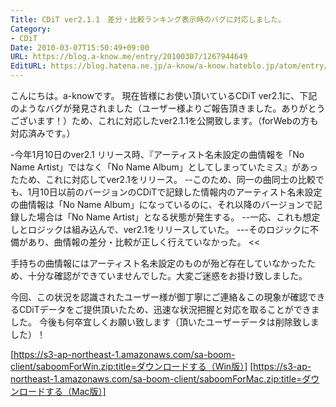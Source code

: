 ```yaml
---
Title: CDiT ver2.1.1　差分・比較ランキング表示時のバグに対応しました。
Category:
- CDiT
Date: 2010-03-07T15:50:49+09:00
URL: https://blog.a-know.me/entry/20100307/1267944649
EditURL: https://blog.hatena.ne.jp/a-know/a-know.hateblo.jp/atom/entry/12921228815727979867
---
```



こんにちは。a-knowです。
現在皆様にお使い頂いているCDiT ver2.1に、下記のようなバグが発見されました（ユーザー様よりご報告頂きました。ありがとうございます！）ため、これに対応したver2.1.1を公開致します。（forWebの方も対応済みです。）


>>
-今年1月10日のver2.1 リリース時、『アーティスト名未設定の曲情報を「No Name Artist」ではなく「No Name Album」としてしまっていたミス』があったため、これに対応してver2.1をリリース。
--このため、同一の曲同士の比較でも、1月10日以前のバージョンのCDiTで記録した情報内のアーティスト名未設定の曲情報は「No Name Album」になっているのに、それ以降のバージョンで記録した場合は「No Name Artist」となる状態が発生する。
--一応、これも想定しとロジックは組み込んで、ver2.1をリリースしていた。
---そのロジックに不備があり、曲情報の差分・比較が正しく行えていなかった。
<<



手持ちの曲情報にはアーティスト名未設定のものが殆ど存在していなかったため、十分な確認ができていませんでした。大変ご迷惑をお掛け致しました。

今回、この状況を認識されたユーザー様が御丁寧にご連絡＆この現象が確認できるCDiTデータをご提供頂いたため、迅速な状況把握と対応を取ることができました。
今後も何卒宜しくお願い致します（頂いたユーザーデータは削除致しました）！


[https://s3-ap-northeast-1.amazonaws.com/sa-boom-client/saboomForWin.zip:title=ダウンロードする（Win版）]
[https://s3-ap-northeast-1.amazonaws.com/sa-boom-client/saboomForMac.zip:title=ダウンロードする（Mac版）]
